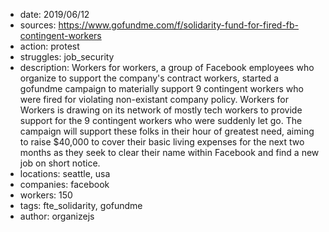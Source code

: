 - date: 2019/06/12
- sources: https://www.gofundme.com/f/solidarity-fund-for-fired-fb-contingent-workers
- action: protest
- struggles: job_security
- description: Workers for workers, a group of Facebook employees who organize to support the company's contract workers, started a gofundme campaign to materially support 9 contingent workers who were fired for violating non-existant company policy. Workers for Workers is drawing on its network of mostly tech workers to provide support for the 9 contingent workers who were suddenly let go. The campaign will support these folks in their hour of greatest need, aiming to raise $40,000 to cover their basic living expenses for the next two months as they seek to clear their name within Facebook and find a new job on short notice. 
- locations: seattle, usa
- companies: facebook
- workers: 150
- tags: fte_solidarity, gofundme
- author: organizejs

